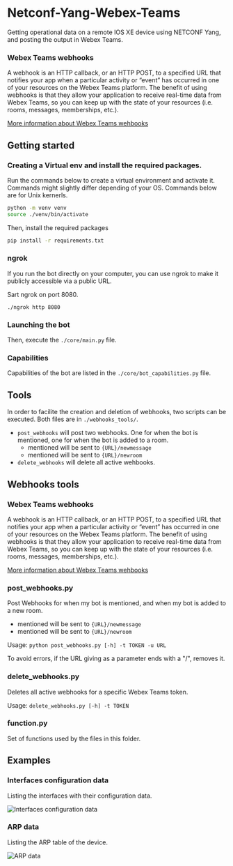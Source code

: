 # Netconf-Yang-Webex-Teams
Getting operational data on a remote IOS XE device using NETCONF Yang, and posting the output in Webex Teams.

### Webex Teams webhooks

A webhook is an HTTP callback, or an HTTP POST, to a specified URL that notifies your app when a particular activity or “event” has occurred in one of your resources on the Webex Teams platform. The benefit of using webhooks is that they allow your application to receive real-time data from Webex Teams, so you can keep up with the state of your resources (i.e. rooms, messages, memberships, etc.).

[More information about Webex Teams wehbooks](https://developer.webex.com/docs/api/guides/webhooks)

## Getting started

### Creating a Virtual env and install the required packages.
Run the commands below to create a virtual environment and activate it. Commands might slightly differ depending of your OS. Commands below are for Unix kernerls.
```bash
python -m venv venv
source ./venv/bin/activate
```
Then, install the required packages
```bash
pip install -r requirements.txt
```

### ngrok
If you run the bot directly on your computer, you can use ngrok to make it publicly accessible via a public URL.

Sart ngrok on port 8080. 

```./ngrok http 8080```

### Launching the bot
Then, execute the `./core/main.py` file.

### Capabilities

Capabilities of the bot are listed in the `./core/bot_capabilities.py` file.

## Tools
In order to facilite the creation and deletion of webhooks, two scripts can be executed. Both files are in `./webhooks_tools/`.
* `post_webhooks` will post two webhooks. One for when the bot is mentioned, one for when the bot is added to a room.
    * mentioned will be sent to `{URL}/newmessage`
    * mentioned will be sent to `{URL}/newroom`
* `delete_webhooks` will delete all active wehbooks.

## Webhooks tools

### Webex Teams webhooks

A webhook is an HTTP callback, or an HTTP POST, to a specified URL that notifies your app when a particular activity or “event” has occurred in one of your resources on the Webex Teams platform. The benefit of using webhooks is that they allow your application to receive real-time data from Webex Teams, so you can keep up with the state of your resources (i.e. rooms, messages, memberships, etc.).

[More information about Webex Teams wehbooks](https://developer.webex.com/docs/api/guides/webhooks)

### post_webhooks.py
Post Webhooks for when my bot is mentioned, and when my bot is added to a new room.
* mentioned will be sent to `{URL}/newmessage`
* mentioned will be sent to `{URL}/newroom`

Usage: `python post_webhooks.py [-h] -t TOKEN -u URL`

To avoid errors, if the URL giving as a parameter ends with a "/", removes it.

### delete_webhooks.py
Deletes all active webhooks for a specific Webex Teams token.

Usage: `delete_webhooks.py [-h] -t TOKEN`

### function.py
Set of functions used by the files in this folder.

## Examples

### Interfaces configuration data

Listing the interfaces with their configuration data.

![Interfaces configuration data](https://i.imgur.com/b8w4tCSl.png)

### ARP data

Listing the ARP table of the device.

![ARP data](https://i.imgur.com/57RrMlxl.png)
